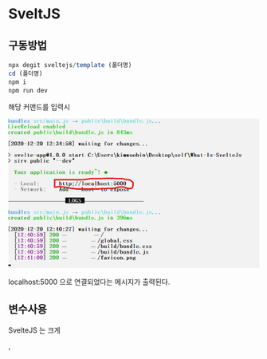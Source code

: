 # SveltJS

## 구동방법

```javascript
npx degit sveltejs/template (폴더명)
cd (폴더명)
npm i
npm run dev
```

해당 커맨드를 입력시

<img src="./gitImages/Install.png"/>

localhost:5000 으로 연결되었다는 메시지가 출력된다.

## 변수사용

SvelteJS 는 크게 <main> , <script> , <style> 로 나뉘는데

<img src="./gitImages/Variable.png">

변수를 해당 부분처럼 사용할 수 있다.

태그의 속상 값 으로도 변수를 사용할 수 있는데

<img src="./gitImages/AttrVariable.png">

src 에 들어갈 값은 public 폴더를 기준으로 상대경로를 적어주어야 한다.

## 스타일링

<img src="./gitImages/Style.png">

스타일은 매우 간단하게 기존에 CSS 작업을 <style> 태그 안에서 해주면 정상 적용된다.

## 컴포넌트 분리

<img src="./gitImages/Other_Component.png">

이렇게 다른 컴포넌트를 src 에 위치시켜주고

<img src="./gitImages/Import.png"/>

이렇게 Import 해와서 재사용이 가능하다.

별도의 export 작업은 해주지않아도 된다.

## HTML 변수

<img src="./gitImages/JustStr.png">

만약 HTML 태그를 변수에 넣고 삽입하고싶다면 어떻게 해야할까?

위와같은 방법으로 하면 결과는

<img src="./gitImages/JustStr_result.png">

위와같이 된다 .그저 문자열로 인식하는 것 이다.

하지만

<img src="./gitImages/UsingHTML.png">

위와 같이

{@html (변수명)}

으로 삽입한다면

<img src="./gitImages/UsingHTML_result.png">

위와 같은 결과가 출력되는 것을 알 수 있다.

## 작동원리

<img src="./gitImages/WhiteBox.png">

해당 사진처럼 main.js 안에 있는 내용이 Build 과정을 거치며
우리가 사용할 수 있도록 컴파일 되는 것이다.

## 함수관리

<img src="./gitImages/onClick.png">

함수를 호출할 때 에는 on:click={함수명} 을 주어야 한다.

함수선언은 <script> 태그 안에서 자유롭게 하면 된다.

위와 같은 코드를 준다면 아래와 같이 출련된다.

<img src="./gitImages/onClick_result.png">

## 반응성 선언

만약 FirstName 이라는 변수와 SecondName 이라는 변수를 조합하여
FullName 을 갖는 변수는 어떻게 사용해야할까??

```javascript
const FirstName = 'Chobby';
const SecondName = 'Kim';
const FullName = FirstName + SecondName;
```

위와같이 입력될 것이지만 만약 이벤트로 FirstName 의 값이 변경된다면 FullName 의 값이 변경될까??

변경되지 않는다. 변경되게 하기 위해서는 변수를 참조하는 변수의 앞에 $: 를 넣어

```javascript
const FirstName = 'Chobby';
const SecondName = 'Kim';
$: FullName = FirstName + SecondName;
```

위와같이 입력해주어야 한다.

## $:

과연 $: 는 어떨때 사용해야할까??

```javascript
<script>$: {alert('hello')}</script>
```

위와 같은경우 컴포넌트가 마운트 될 때 , 스테이트의 값이 어떠한 값이든 변경되는 경우 모두 alert('hello') 가 실행된다.

만약 특정 상태가 변경되는 경우에만 실행하고 싶다면 조건식을 붙일 수 도있다.

```javascript
<script>$: if(value >= 10) {alert('Over 10')}</script>
```

즉 , $: 는 변경되는 상태에 따라 특정 행동을 취해야하는 경우에 사용된다고 볼 수 있다.

## 배열 및 객체 인식

다른 프레임워크들과 같이 상태가 배열 혹은 객체일 경우에

<img src="./gitImages/ArrOrObj.png">

위와 같은 코드를 짜서 버튼을 누른다 하더라도

1 + 2 + 3 + 4 + 5 = 15

해당 화면에서 바뀌지 않는데 그 이유는

배열의 상태변화를 알아차리기 힘들기 때문에 상태가 바뀌더라도 화면에 리랜더링 되지 않는 것이다.

배열의 경우는
스프레드 문법을 이용해

<img src="./gitImages/StateChange.png">

위와 같이 변수 = [...변수 , 새 값]

을 등록하면 변화를 알아차려 리랜더링 한다.

<img src="./gitImages/StateChange_result.png">

위 이미지는 버튼을 두 번 누른 경우이다.

## Props

<img src="./gitImages/Props.png">

부모태그에서 import 한 컴포넌트에 위 사진처럼 프롭스를 주면

<img src="./gitImages/Props_Child.png">

자식 컴포넌트에서 export let (프롭스명) 으로 받아 사용이 가능하다.

결과는 다음과 같다.

<h1>Hello There Your Age is 19</h1>

만약 기본값을 주고 싶다면

<img src="./gitImages/Props_Child.png">

위 사진에서

```javascript
<script>export let age = (기본값)</script>
```

을 한다면 부모 컴포넌트에서 Props 를 주지않고

<Other /> 로 호출하는경우 기본값으로 반영된다.

만약 Props 가 Object 인 경우

<img src="./gitImages/Props_Object.png">

위와 같이 상속해 줄 수 있다

물론 각각의 값만 원하는경우

<Child name={test.name} />

위와같이 전달도 가능하다.

<img src="./gitImages/Props_Object_Take.png">

받아오는 경우엔 다른경우와 같이 받아 올 수 있다.

결과화면은 아래와 같다.

<h1>woobin,19,Programmer</h1>

## 조건문

<img src="./gitImages/Login.png">

위 사진과 같이 HTML 을 제어할 수 있는 조건문을 작성할 수 있다

```javascript
{#if (조건식)}
    <HTML>
{/if}

```

조건식이 True 를 반환하면 HTML 태그가 보이며 False 를 반환하는 경우 보이지 않는다.

<img src="./gitImages/ElseIf.png">

위 사진과 같이 else if 또한 사용이 가능하며 끝에는 항상
{/if} 를 해주어야 오류가 나지 않는다.

## 반복문

<img src="./gitImages/Repeat.png">

```javascript
{# each (배열) as (값 , 인덱스(생략가능) )}
    <HTML>
{/each}
```

의 형태이며 값 은 구조분해 할당이 가능하고 index 를 인자로 받을 수 있다.

사용의 끝에는 항상 each 를 닫아주어야 한다.

반복을 할 때에는 SvelteJS 뿐만 아니라 다른 프레임워크 에서도 key 값을 주어야 하는데

그 이유는 유동적인 어떤 원소가 생성 , 삭제 , 수정 되었는지 컴퓨터가 알기 위해서 이다.

```javascript
{# each (배열) as (값) (값.id)}
    <HTML>
{/each}
```

위 구조처럼 값.id 가 아니더라도 식별을 위해 사용이 가능한 중복되지 않는 key 를 주어야 한다.

## 비동기 작업

비동기 작업을 위해서

```javascript
{#await (비동기 작업함수)()}
    <p>기다리는 동안 표시할 HTML</p>
{:then testVar}
    <p>로딩이 끝나고 데이터를 표시할 HTML {testVar}</p>
{:catch err}
    <p>{err} 에러처리</p>
{/await}
```

해당 구조를 사용해야한다 다음 사진을 보자

<img src="./gitImages/Async.png">

위 사진과 같이 비동기 작업을 할 함수를 SvelteJS 식으로 표현하면 된다.

## 이벤트 처리

모든 이벤트들은 on:(이벤트명) 으로 정의한다

```javascript
<button on:click={event}>Test</button>
<div on:mousemove={event}>Test</div>
<input on:keypress={event} type="text" value="Test" />
```

on 과 event 명을 콜론(:) 으로 구분한다.

<img src="./gitImages/inlineFunction.png">

함수를 on:click 안에서 적용하면 어떻게 될까??

인라인 함수를 정의하면 컴파일 과정에서 문제가 된다고 말하지만 이는 SvelteJS 문법상으로는 문제가 없다

개인적인 생각이지만 그래도 불편하니 그냥 함수를 정의하여 사용하는 것이 좋을 것 같다.
